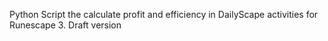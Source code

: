 Python Script the calculate profit and efficiency in DailyScape activities for Runescape 3. Draft version